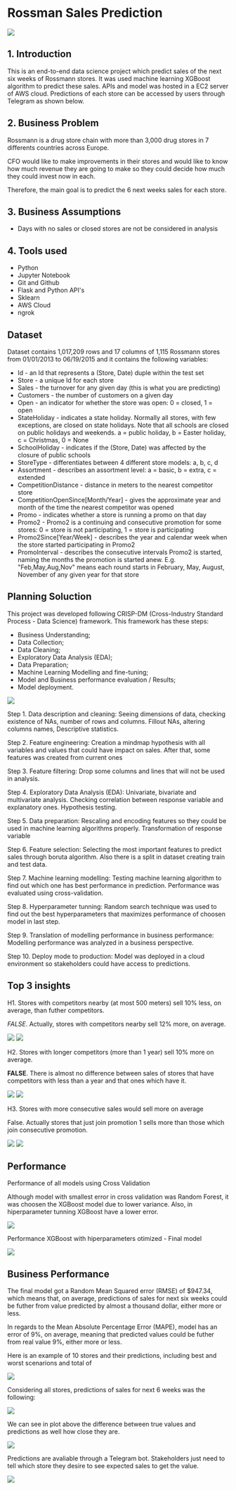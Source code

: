 # **Rossman Sales Prediction**
![](reports/figures/rossmann.jpg)

## 1. **Introduction**
This is an end-to-end data science project which predict sales of the next six weeks of Rossmann stores. It was used machine learning XGBoost algorithm to predict these sales. APIs and model was hosted in a EC2 server of AWS cloud. Predictions of each store can be accessed by users through Telegram as shown below.

## 2. **Business Problem**

Rossmann is a drug store chain with more than 3,000 drug stores in 7 differents countries across Europe.

CFO would like to make improvements in their stores and would like to know how much revenue they are going to make so they could decide how much they could invest now in each.

Therefore, the main goal is to predict the 6 next weeks sales for each store.


## 3. **Business Assumptions**
* Days with no sales or closed stores are not be considered in analysis

## 4. **Tools used**
* Python
* Jupyter Notebook
* Git and Github
* Flask and Python API's
* Sklearn
* AWS Cloud
* ngrok

## **Dataset**

Dataset contains 1,017,209 rows and 17 columns of 1,115 Rossmann stores from 01/01/2013 to 06/19/2015 and it contains the following variables:

* Id - an Id that represents a (Store, Date) duple within the test set
* Store - a unique Id for each store
* Sales - the turnover for any given day (this is what you are predicting)
* Customers - the number of customers on a given day
* Open - an indicator for whether the store was open: 0 = closed, 1 = open
* StateHoliday - indicates a state holiday. Normally all stores, with few exceptions, are closed on state holidays. Note that all schools are closed on public holidays and weekends. a = public holiday, b = Easter holiday, c = Christmas, 0 = None
* SchoolHoliday - indicates if the (Store, Date) was affected by the closure of public schools
* StoreType - differentiates between 4 different store models: a, b, c, d
* Assortment - describes an assortment level: a = basic, b = extra, c = extended
* CompetitionDistance - distance in meters to the nearest competitor store
* CompetitionOpenSince[Month/Year] - gives the approximate year and month of the time the nearest competitor was opened
* Promo - indicates whether a store is running a promo on that day
* Promo2 - Promo2 is a continuing and consecutive promotion for some stores: 0 = store is not participating, 1 = store is participating
* Promo2Since[Year/Week] - describes the year and calendar week when the store started participating in Promo2
* PromoInterval - describes the consecutive intervals Promo2 is started, naming the months the promotion is started anew. E.g. "Feb,May,Aug,Nov" means each round starts in February, May, August, November of any given year for that store


## **Planning Soluction**

This project was developed following CRISP-DM (Cross-Industry Standard Process - Data Science) framework. This framework has these steps:

* Business Understanding;
* Data Collection;
* Data Cleaning;
* Exploratory Data Analysis (EDA);
* Data Preparation;
* Machine Learning Modelling and fine-tuning;
* Model and Business performance evaluation / Results;
* Model deployment.

![](reports/figures/0%20crisp-dm.png)

Step 1. Data description and cleaning: Seeing dimensions of data, checking existence of NAs, number of rows and columns. Fillout NAs, altering columns names,  Descriptive statistics.

Step 2. Feature engineering: Creation a mindmap hypothesis with all variables and values that could have impact on sales. After that, some features was created from current ones

Step 3. Feature filtering: Drop some columns and lines that will not be used in analysis.

Step 4. Exploratory Data Analysis (EDA): Univariate, bivariate and multivariate analysis. Checking correlation between response variable and explanatory ones. Hypothesis testing.

Step 5. Data preparation: Rescaling and encoding features so they could be used in machine learning algorithms properly.  Transformation of response variable

Step 6. Feature selection: Selecting the most important features to predict sales through boruta algorithm. Also there is a split in dataset creating train and test data.

Step 7. Machine learning modelling: Testing machine learning algorithm to find out which one has best performance in prediction. Performance was evaluated using cross-validation.

Step 8. Hyperparameter tunning: Random search technique was used to find out the best hyperparameters that maximizes performance of choosen model in last step.

Step 9. Translation of modelling performance in business performance: Modelling performance was analyzed in a business perspective.

Step 10. Deploy mode to production: Model was deployed in a cloud environment so stakeholders could have access to predictions.

## Top 3 insights

 H1. Stores with competitors nearby (at most 500 meters) sell 10% less, on average, than futher competitors.

*FALSE*. Actually, stores with competitors nearby sell 12% more, on average.

![](reports/figures/competition_distance.png)
![](reports/figures/h1.png)


H2. Stores with longer competitors (more than 1 year) sell 10% more on average.

**FALSE**. There is almost no difference between sales of stores that have competitors with less than a year and that ones which have it.

![](reports/figures/competition_time_month.png)
![](reports/figures/h2.png)

H3. Stores with more consecutive sales would sell more on average

False. Actually stores that just join promotion 1 sells more than those which join consecutive promotion.

![](reports/figures/consecutive_sales.png)
![](reports/figures/h3.png)

## **Performance**

Performance of all models using Cross Validation

Although model with smallest error in cross validation was Random Forest, it was choosen the XGBoost model due to lower variance. Also, in hiperparameter tunning XGBoost have a lower error.

![](reports/figures/performance_comparasion.jpg)

Performance XGBoost with hiperparameters otimized - Final model

![](reports/figures/final_model.jpg)

## **Business Performance**

The final model got a Random Mean Squared error (RMSE) of $947.34, which means that, on average, predictions of sales for next six weeks could be futher from value predicted by almost a thousand dollar, either more or less.

In regards to the Mean Absolute Percentage Error (MAPE), model has an error of 9%, on average, meaning that predicted values could be futher from real value 9%, either more or less.  

Here is an example of 10 stores and their predictions, including best and worst scenarions and total of

![](reports/figures/stores_predictions.png)

Considering all stores, predictions of sales for next 6 weeks was the following:

![](reports/figures/business_prediction.jpg)

We can see in plot above the difference between true values and predictions as well how close they are.

![](reports/figures/predictions_plot.png)


Predictions are avaliable through a Telegram bot. Stakeholders just need to tell which store they desire to see expected sales to get the value.

![](reports/figures/bot.gif)